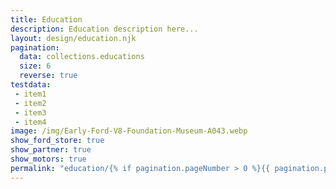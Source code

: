 ```yaml
---
title: Education
description: Education description here...
layout: design/education.njk
pagination:
  data: collections.educations
  size: 6
  reverse: true
testdata:
 - item1
 - item2
 - item3
 - item4
image: /img/Early-Ford-V8-Foundation-Museum-A043.webp
show_ford_store: true
show_partner: true
show_motors: true
permalink: "education/{% if pagination.pageNumber > 0 %}{{ pagination.pageNumber + 1 }}/{% endif %}index.html"
---
```


